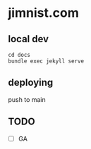 # jimnist.com

## local dev
```
cd docs
bundle exec jekyll serve
```

## deploying
push to main


## TODO
- [ ] GA
